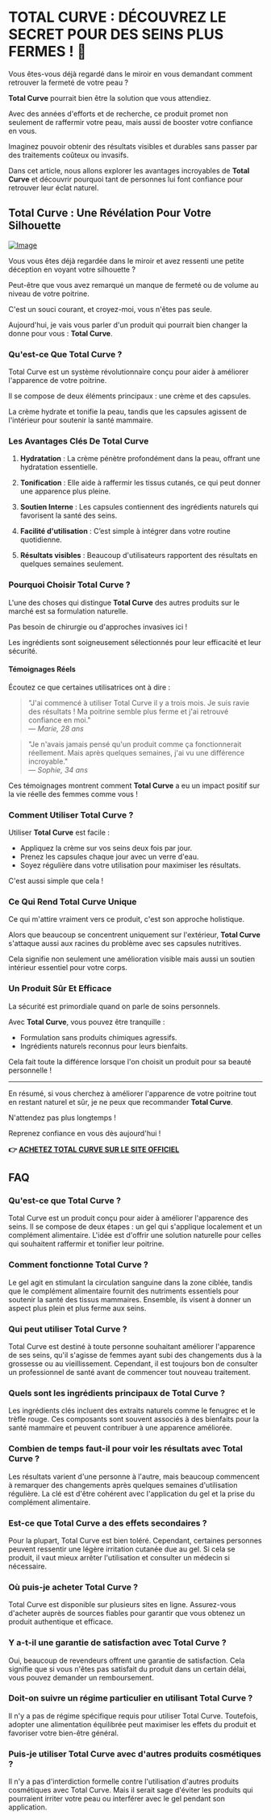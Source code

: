 # TOTAL CURVE : DÉCOUVREZ LE SECRET POUR DES SEINS PLUS FERMES ! 🌟

Vous êtes-vous déjà regardé dans le miroir en vous demandant comment retrouver la fermeté de votre peau ? 

**Total Curve** pourrait bien être la solution que vous attendiez. 

Avec des années d'efforts et de recherche, ce produit promet non seulement de raffermir votre peau, mais aussi de booster votre confiance en vous. 

Imaginez pouvoir obtenir des résultats visibles et durables sans passer par des traitements coûteux ou invasifs. 

Dans cet article, nous allons explorer les avantages incroyables de **Total Curve** et découvrir pourquoi tant de personnes lui font confiance pour retrouver leur éclat naturel.

## Total Curve : Une Révélation Pour Votre Silhouette

[![Image](https://www2.sellhealth.com/97/total-curve-now.png)](https://gchaffi.com/Iv7UEl7D)

Vous vous êtes déjà regardée dans le miroir et avez ressenti une petite déception en voyant votre silhouette ? 

Peut-être que vous avez remarqué un manque de fermeté ou de volume au niveau de votre poitrine. 

C'est un souci courant, et croyez-moi, vous n'êtes pas seule.

Aujourd'hui, je vais vous parler d'un produit qui pourrait bien changer la donne pour vous : **Total Curve**.

### Qu'est-ce Que Total Curve ?

Total Curve est un système révolutionnaire conçu pour aider à améliorer l'apparence de votre poitrine. 

Il se compose de deux éléments principaux : une crème et des capsules. 

La crème hydrate et tonifie la peau, tandis que les capsules agissent de l'intérieur pour soutenir la santé mammaire.

### Les Avantages Clés De Total Curve

1. **Hydratation** : La crème pénètre profondément dans la peau, offrant une hydratation essentielle.
  
2. **Tonification** : Elle aide à raffermir les tissus cutanés, ce qui peut donner une apparence plus pleine.

3. **Soutien Interne** : Les capsules contiennent des ingrédients naturels qui favorisent la santé des seins.

4. **Facilité d'utilisation** : C’est simple à intégrer dans votre routine quotidienne.

5. **Résultats visibles** : Beaucoup d'utilisateurs rapportent des résultats en quelques semaines seulement.

### Pourquoi Choisir Total Curve ?

L'une des choses qui distingue **Total Curve** des autres produits sur le marché est sa formulation naturelle.

Pas besoin de chirurgie ou d'approches invasives ici !

Les ingrédients sont soigneusement sélectionnés pour leur efficacité et leur sécurité.

#### Témoignages Réels

Écoutez ce que certaines utilisatrices ont à dire :

> "J'ai commencé à utiliser Total Curve il y a trois mois. 
> Je suis ravie des résultats ! 
> Ma poitrine semble plus ferme et j'ai retrouvé confiance en moi."  
> — *Marie, 28 ans*

> "Je n'avais jamais pensé qu'un produit comme ça fonctionnerait réellement. 
> Mais après quelques semaines, j'ai vu une différence incroyable."  
> — *Sophie, 34 ans*

Ces témoignages montrent comment **Total Curve** a eu un impact positif sur la vie réelle des femmes comme vous !

### Comment Utiliser Total Curve ?

Utiliser **Total Curve** est facile :

- Appliquez la crème sur vos seins deux fois par jour.
- Prenez les capsules chaque jour avec un verre d'eau.
- Soyez régulière dans votre utilisation pour maximiser les résultats.

C'est aussi simple que cela !

### Ce Qui Rend Total Curve Unique

Ce qui m'attire vraiment vers ce produit, c'est son approche holistique. 

Alors que beaucoup se concentrent uniquement sur l'extérieur, **Total Curve** s'attaque aussi aux racines du problème avec ses capsules nutritives.

Cela signifie non seulement une amélioration visible mais aussi un soutien intérieur essentiel pour votre corps.

### Un Produit Sûr Et Efficace

La sécurité est primordiale quand on parle de soins personnels. 

Avec **Total Curve**, vous pouvez être tranquille :

- Formulation sans produits chimiques agressifs.
- Ingrédients naturels reconnus pour leurs bienfaits.
  
Cela fait toute la différence lorsque l'on choisit un produit pour sa beauté personnelle !

---

En résumé, si vous cherchez à améliorer l'apparence de votre poitrine tout en restant naturel et sûr, je ne peux que recommander **Total Curve**.

N'attendez pas plus longtemps ! 

Reprenez confiance en vous dès aujourd'hui !



**👉 [ACHETEZ TOTAL CURVE SUR LE SITE OFFICIEL](https://gchaffi.com/Iv7UEl7D)**

## FAQ

### Qu'est-ce que Total Curve ?

Total Curve est un produit conçu pour aider à améliorer l'apparence des seins. Il se compose de deux étapes : un gel qui s'applique localement et un complément alimentaire. L'idée est d'offrir une solution naturelle pour celles qui souhaitent raffermir et tonifier leur poitrine.

### Comment fonctionne Total Curve ?

Le gel agit en stimulant la circulation sanguine dans la zone ciblée, tandis que le complément alimentaire fournit des nutriments essentiels pour soutenir la santé des tissus mammaires. Ensemble, ils visent à donner un aspect plus plein et plus ferme aux seins.

### Qui peut utiliser Total Curve ?

Total Curve est destiné à toute personne souhaitant améliorer l'apparence de ses seins, qu'il s'agisse de femmes ayant subi des changements dus à la grossesse ou au vieillissement. Cependant, il est toujours bon de consulter un professionnel de santé avant de commencer tout nouveau traitement.

### Quels sont les ingrédients principaux de Total Curve ?

Les ingrédients clés incluent des extraits naturels comme le fenugrec et le trèfle rouge. Ces composants sont souvent associés à des bienfaits pour la santé mammaire et peuvent contribuer à une apparence améliorée.

### Combien de temps faut-il pour voir les résultats avec Total Curve ?

Les résultats varient d'une personne à l'autre, mais beaucoup commencent à remarquer des changements après quelques semaines d'utilisation régulière. La clé est d'être cohérent avec l'application du gel et la prise du complément alimentaire.

### Est-ce que Total Curve a des effets secondaires ?

Pour la plupart, Total Curve est bien toléré. Cependant, certaines personnes peuvent ressentir une légère irritation cutanée due au gel. Si cela se produit, il vaut mieux arrêter l'utilisation et consulter un médecin si nécessaire.

### Où puis-je acheter Total Curve ?

Total Curve est disponible sur plusieurs sites en ligne. Assurez-vous d'acheter auprès de sources fiables pour garantir que vous obtenez un produit authentique et efficace.

### Y a-t-il une garantie de satisfaction avec Total Curve ?

Oui, beaucoup de revendeurs offrent une garantie de satisfaction. Cela signifie que si vous n'êtes pas satisfait du produit dans un certain délai, vous pouvez demander un remboursement.

### Doit-on suivre un régime particulier en utilisant Total Curve ?

Il n'y a pas de régime spécifique requis pour utiliser Total Curve. Toutefois, adopter une alimentation équilibrée peut maximiser les effets du produit et favoriser votre bien-être général.

### Puis-je utiliser Total Curve avec d'autres produits cosmétiques ?

Il n'y a pas d'interdiction formelle contre l'utilisation d'autres produits cosmétiques avec Total Curve. Mais il serait sage d'éviter les produits qui pourraient irriter votre peau ou interférer avec le gel pendant son application.